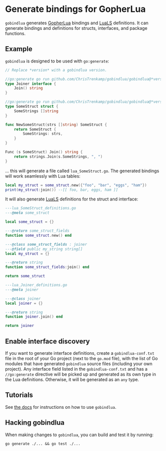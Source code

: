 # Generate bindings for GopherLua

`gobindlua` generates [GopherLua](https://github.com/yuin/gopher-lua) bindings and [LuaLS](https://github.com/LuaLS/lua-language-server) definitions.  It can generate bindings and definitions for structs, interfaces, and package functions.

## Example

`gobindlua` is designed to be used with `go:generate`:

```go
// Replace *version* with a gobindlua version.

//go:generate go run github.com/ChrisTrenkamp/gobindlua/gobindlua@*version*
type Joiner interface {
    Join() string
}

//go:generate go run github.com/ChrisTrenkamp/gobindlua/gobindlua@*version*
type SomeStruct struct {
    SomeStrings []string
}

func NewSomeStruct(strs []string) SomeStruct {
    return SomeStruct {
        SomeStrings: strs,
    }
}

Func (s SomeStruct) Join() string {
    return strings.Join(s.SomeStrings, ", ")
}
```

... this will generate a file called `lua_SomeStruct.go`.  The generated bindings will work seamlessly with Lua tables:

```lua
local my_struct = some_struct.new({"foo", "bar", "eggs", "ham"})
print(my_struct:join()) --[[ foo, bar, eggs, ham ]]
```

It will also generate [LuaLS](https://github.com/LuaLS/lua-language-server) definitions for the struct and interface:

```lua
---lua_SomeStruct_definitions.go
---@meta some_struct

local some_struct = {}

---@return some_struct_fields
function some_struct.new() end

---@class some_struct_fields : joiner
---@field public my_string string[]
local my_struct = {}

---@return string
function some_struct_fields:join() end

return some_struct
```

```lua
---lua_Joiner_definitions.go
---@meta joiner

---@class joiner
local joiner = {}

---@return string
function joiner.join() end

return joiner
```

## Enable interface discovery

If you want to generate interface definitions, create a `gobindlua-conf.txt` file in the root of your Go project (next to the `go.mod` file), with the list of Go modules that have generated `gobindlua` source files (including your own project).  Any interface field listed in the `gobindlua-conf.txt` and has a `//go:generate` directive will be picked up and generated as its own type in the Lua definitions.  Otherwise, it will be generated as an `any` type.

## Tutorials

See [the docs](doc) for instructions on how to use `gobindlua`.

## Hacking gobindlua

When making changes to `gobindlua`, you can build and test it by running:

```
go generate ./... && go test ./...
```
